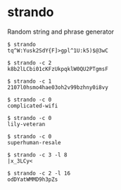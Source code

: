 # strando
Random string and phrase generator

```
$ strando
tq^W:Yusk2SdY{F]>gpl^1U:k5)$@3wC

$ strando -c 2
k8b2lLCbi01cKFzUkpqklW0QU2PTgmsF

$ strando -c 1
2107l0hsmo4hae03oh2v99bzhny0i8vy

$ strando -c 0
complicated-wifi

$ strando -c 0
lily-veteran

$ strando -c 0
superhuman-resale

$ strando -c 3 -l 8
|x_3LCy<

$ strando -c 2 -l 16
odDYatWMMD9h3pZs
```
